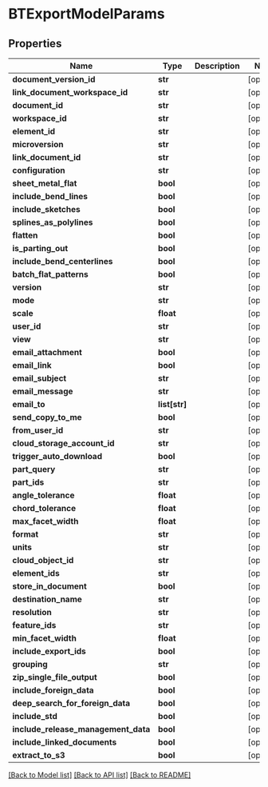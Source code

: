 # BTExportModelParams

## Properties
Name | Type | Description | Notes
------------ | ------------- | ------------- | -------------
**document_version_id** | **str** |  | [optional] 
**link_document_workspace_id** | **str** |  | [optional] 
**document_id** | **str** |  | [optional] 
**workspace_id** | **str** |  | [optional] 
**element_id** | **str** |  | [optional] 
**microversion** | **str** |  | [optional] 
**link_document_id** | **str** |  | [optional] 
**configuration** | **str** |  | [optional] 
**sheet_metal_flat** | **bool** |  | [optional] 
**include_bend_lines** | **bool** |  | [optional] 
**include_sketches** | **bool** |  | [optional] 
**splines_as_polylines** | **bool** |  | [optional] 
**flatten** | **bool** |  | [optional] 
**is_parting_out** | **bool** |  | [optional] 
**include_bend_centerlines** | **bool** |  | [optional] 
**batch_flat_patterns** | **bool** |  | [optional] 
**version** | **str** |  | [optional] 
**mode** | **str** |  | [optional] 
**scale** | **float** |  | [optional] 
**user_id** | **str** |  | [optional] 
**view** | **str** |  | [optional] 
**email_attachment** | **bool** |  | [optional] 
**email_link** | **bool** |  | [optional] 
**email_subject** | **str** |  | [optional] 
**email_message** | **str** |  | [optional] 
**email_to** | **list[str]** |  | [optional] 
**send_copy_to_me** | **bool** |  | [optional] 
**from_user_id** | **str** |  | [optional] 
**cloud_storage_account_id** | **str** |  | [optional] 
**trigger_auto_download** | **bool** |  | [optional] 
**part_query** | **str** |  | [optional] 
**part_ids** | **str** |  | [optional] 
**angle_tolerance** | **float** |  | [optional] 
**chord_tolerance** | **float** |  | [optional] 
**max_facet_width** | **float** |  | [optional] 
**format** | **str** |  | [optional] 
**units** | **str** |  | [optional] 
**cloud_object_id** | **str** |  | [optional] 
**element_ids** | **str** |  | [optional] 
**store_in_document** | **bool** |  | [optional] 
**destination_name** | **str** |  | [optional] 
**resolution** | **str** |  | [optional] 
**feature_ids** | **str** |  | [optional] 
**min_facet_width** | **float** |  | [optional] 
**include_export_ids** | **bool** |  | [optional] 
**grouping** | **str** |  | [optional] 
**zip_single_file_output** | **bool** |  | [optional] 
**include_foreign_data** | **bool** |  | [optional] 
**deep_search_for_foreign_data** | **bool** |  | [optional] 
**include_std** | **bool** |  | [optional] 
**include_release_management_data** | **bool** |  | [optional] 
**include_linked_documents** | **bool** |  | [optional] 
**extract_to_s3** | **bool** |  | [optional] 

[[Back to Model list]](../README.md#documentation-for-models) [[Back to API list]](../README.md#documentation-for-api-endpoints) [[Back to README]](../README.md)


